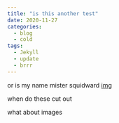 ```yaml
---
title: "is this another test"
date: 2020-11-27
categories:
  - blog
  - cold
tags:
  - Jekyll
  - update
  - brrr
---
```


or is my name mister squidward [img](https://cdn.discordapp.com/emojis/670830502235734017.png)

when do these cut out
 
what about images
